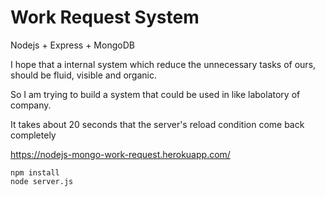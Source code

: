 # Work Request System

Nodejs + Express + MongoDB

I hope that a internal system which reduce the unnecessary tasks of ours, should be fluid, visible and organic.

So I am trying to build a system that could be used in like labolatory of company.


It takes about 20 seconds that the server's reload condition come back completely

https://nodejs-mongo-work-request.herokuapp.com/


```terminal
npm install
node server.js
```